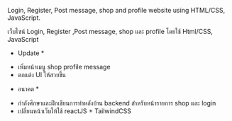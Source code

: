 Login, Register, Post message, shop and profile website using HTML/CSS, JavaScript.

เว็บไซน์ Login, Register ,Post message, shop และ profile โดยใช้ Html/CSS, JavaScript 

* Update *
- เพิ่มหน้าเมนู shop profile message
- ตกแต่ง UI ให้สวยขึ้น

* อนาคต *
- กำลังศึกษาและฝึกเขียนการทำหลังบ้าน backend สำหรับหน้ารายการ shop และ login 
- เปลี่ยนหน้าเว็บให้ใช้ reactJS + TailwindCSS
